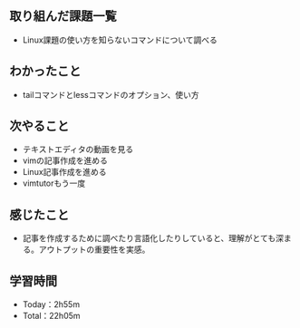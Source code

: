## 取り組んだ課題一覧
- Linux課題の使い方を知らないコマンドについて調べる

## わかったこと
- tailコマンドとlessコマンドのオプション、使い方

## 次やること
- テキストエディタの動画を見る
- vimの記事作成を進める
- Linux記事作成を進める
- vimtutorもう一度

## 感じたこと
- 記事を作成するために調べたり言語化したりしていると、理解がとても深まる。アウトプットの重要性を実感。

## 学習時間
- Today：2h55m
- Total：22h05m
